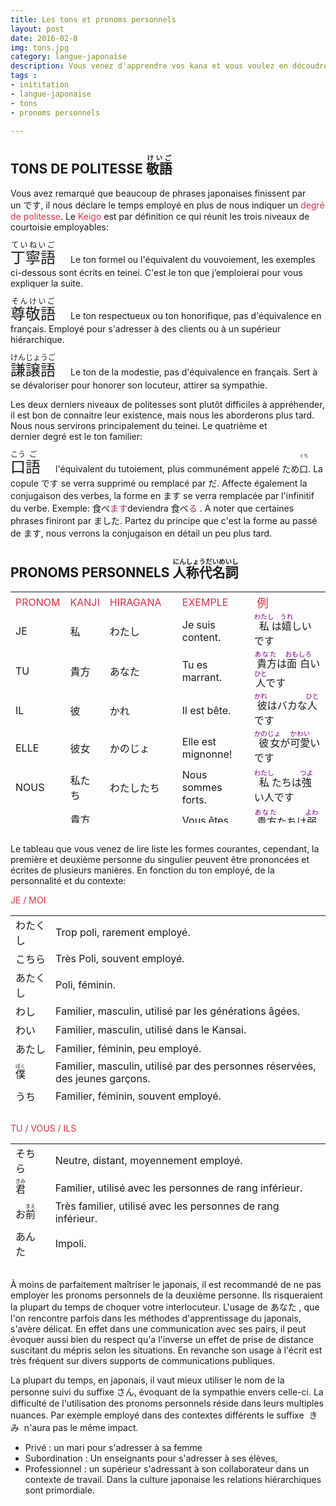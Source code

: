 ```yaml
---
title: Les tons et pronoms personnels
layout: post
date: 2016-02-8
img: tons.jpg
category: langue-japonaise
description: Vous venez d'apprendre vos kana et vous voulez en découdre.
tags :
- inititation
- langue-japonaise
- tons
- pronoms personnels

---
```




## TONS DE POLITESSE <ruby><rb>敬語</rb><rt>けいご</rt></ruby>

<span>Vous avez remarqué que beaucoup de phrases japonaises finissent par un です, il nous déclare le temps employé en plus de nous indiquer un</span> <span style="color: #da314b;">degré de politesse</span><span>. Le</span> <span style="color: #da314b;">Keigo</span> <span>est par définition ce qui réunit les trois niveaux de courtoisie employables:</span>  

<span style="font-size: 18pt;"><ruby><rb>丁寧語</rb><rt>ていねいご</rt></ruby>　</span><span>Le ton formel ou l'équivalent du vouvoiement, les exemples ci-dessous sont écrits en teinei. C'est le ton que j’emploierai pour vous expliquer la suite.</span>  

<span style="font-size: 18pt;"><ruby><rb>尊敬語</rb><rt>そんけいご</rt></ruby>　</span><span>Le ton respectueux ou ton honorifique, pas d'équivalence en français. Employé pour s'adresser à des clients ou à un supérieur hiérarchique.</span>  

<span style="font-size: 18pt;"><ruby><rb>謙譲語</rb><rt>けんじょうご</rt></ruby>　</span><span>Le ton de la modestie, pas d'équivalence en français. Sert à se dévaloriser pour honorer son locuteur, attirer sa sympathie.</span>  

<span>Les deux derniers niveaux de politesses sont plutôt difficiles à appréhender, il est bon de connaitre leur existence, mais nous les aborderons plus tard. Nous nous servirons principalement du teinei. Le quatrième et dernier degré est le ton familier:</span>  

<span style="font-size: 18pt;"><ruby><rb><ruby><rb>口</rb><rt>こう</rt></ruby><ruby><rb>語</rb><rt>ご</rt></ruby>　</rb></ruby></span><span>l'équivalent du tutoiement, plus communément appelé ため</span><ruby><rb>口</rb><rt>ぐち</rt></ruby><span>. La copule です se verra supprimé ou remplacé par だ.</span> <span>Affecte également la conjugaison des verbes, la forme en ます se verra remplacée par l'infinitif du verbe. Exemple: 食べ</span><span style="color: #993366;">ます</span><span>deviendra 食べ</span><span style="color: #993366;">る</span><span> .</span> <span></span><span>A noter que certaines phrases finiront par ました. Partez du principe que c'est la forme au passé de ます, nous verrons la conjugaison en détail un peu plus tard.  


## PRONOMS PERSONNELS <ruby><rb>人称代名詞</rb><rt>にんしょうだいめいし</rt></ruby>

<div class="tablo">
<table border="0" width="686" cellspacing="0" cellpadding="1" style="height: 370px;">

<tbody>

<tr align="center">

<td width="10%" style="text-align: left;"><span style="color: #da314b;">PRONOM</span></td>

<td width="10%" style="text-align: left;"><span style="color: #da314b;">KANJI</span></td>

<td width="25%" style="text-align: left;"><span style="color: #da314b;">HIRAGANA</span></td>

<td width="25%" style="text-align: left;"><span style="color: #da314b;">EXEMPLE</span></td>

<td width="50%" style="text-align: left;"><span style="color: #da314b;"> <span style="font-size: 14pt;">例</span></span></td>

</tr>

<tr align="center">

<td width="10%" style="text-align: left;">JE</td>

<td width="10%" style="text-align: left;">私</td>

<td width="25%" style="text-align: left;">わたし</td>

<td width="25%" style="text-align: left;">Je suis content.</td>

<td width="50%" style="text-align: left;"><ruby><rb>私</rb><rt><span style="color: #800080; font-size: 8pt;">わたし</span></rt></ruby>は<ruby><rb>嬉</rb><rt><span style="color: #800080; font-size: 8pt;">うれ</span></rt></ruby>しいです</td>

</tr>

<tr align="center">

<td style="text-align: left;">TU</td>

<td style="text-align: left;">貴方</td>

<td style="text-align: left;">あなた</td>

<td style="text-align: left;">Tu es marrant.</td>

<td style="text-align: left;"><ruby><rb> 貴方</rb><rt><span style="color: #800080; font-size: 8pt;">あなた</span></rt></ruby>は<ruby><rb>面白</rb><rt><span style="color: #800080; font-size: 8pt;">おもしろ</span></rt></ruby>い<ruby><rb>人</rb><rt><span style="color: #800080; font-size: 8pt;">ひと</span></rt></ruby>です</td>

</tr>

<tr align="center">

<td style="text-align: left;">IL</td>

<td style="text-align: left;">彼</td>

<td style="text-align: left;">かれ</td>

<td style="text-align: left;">Il est bête.</td>

<td style="text-align: left;"><ruby><rb> 彼</rb><rt><span style="color: #800080; font-size: 8pt;">かれ</span></rt></ruby>はバカな<ruby><rb>人</rb><rt><span style="color: #800080; font-size: 8pt;">ひと</span></rt></ruby>です</td>

</tr>

<tr align="center">

<td style="text-align: left;">ELLE</td>

<td style="text-align: left;">彼女</td>

<td style="text-align: left;">かのじょ</td>

<td style="text-align: left;">Elle est mignonne!</td>

<td style="text-align: left;"><ruby><rb> 彼女</rb><rt><span style="color: #800080; font-size: 8pt;">かのじょ</span></rt></ruby>が<ruby><rb>可愛</rb><rt><span style="color: #800080; font-size: 8pt;">かわい</span></rt></ruby>いです</td>

</tr>

<tr align="center">

<td style="text-align: left;">NOUS</td>

<td style="text-align: left;">私たち</td>

<td style="text-align: left;">わたしたち</td>

<td style="text-align: left;">Nous sommes forts.</td>

<td style="text-align: left;"><ruby><rb>私</rb><rt><span style="color: #800080; font-size: 8pt;">わたし</span></rt></ruby>たちは<ruby><rb>強</rb><rt><span style="color: #800080; font-size: 8pt;">つよ</span></rt></ruby>い人です</td>

</tr>

<tr align="center">

<td style="text-align: left;">VOUS</td>

<td style="text-align: left;">貴方たち</td>

<td style="text-align: left;">あなたたち</td>

<td style="text-align: left;">Vous êtes faibles.</td>

<td style="text-align: left;"><ruby><rb> 貴方</rb><rt><span style="color: #800080; font-size: 8pt;">あなた</span></rt></ruby>たちは<ruby><rb>弱</rb><rt><span style="color: #800080; font-size: 8pt;">よわ</span></rt></ruby>い人です</td>

</tr>

<tr align="center">

<td style="text-align: left;">ILS</td>

<td style="text-align: left;">彼ら</td>

<td style="text-align: left;">かれら</td>

<td style="text-align: left;">Ils ne sont pas malins.</td>

<td style="text-align: left;"><ruby><rb> 彼</rb><rt><span style="color: #800080; font-size: 8pt;">かれ</span></rt></ruby>らは<ruby><rb>賢</rb><rt><span style="color: #800080; font-size: 8pt;">かしこ</span></rt></ruby>くないです</td>

</tr>

<tr align="center">

<td style="text-align: left;">ELLES</td>

<td style="text-align: left;">彼女たち</td>

<td style="text-align: left;">かのじょたち</td>

<td style="text-align: left;">Elles sont nées.</td>

<td style="text-align: left;"><ruby><rb> 彼女</rb><rt><span style="color: #800080; font-size: 8pt;">かのじょ</span></rt></ruby>たちが<ruby><rb>生</rb><rt><span style="color: #800080; font-size: 8pt;">う</span></rt></ruby>まれました</td>

</tr>

</tbody>

</table>
</div>
<br>
<span>Le tableau que vous venez de lire liste les formes courantes, cependant, la première et deuxième personne du singulier peuvent être prononcées et écrites de plusieurs manières. En fonction du ton employé, de la personnalité et du contexte:</span>  

<span style="color: #da314b;">JE / MOI</span><span></span>

<table width="611" style="height: 299px;">

<tbody>

<tr>

<td>わたくし</td>

<td>Trop poli, rarement employé.</td>

</tr>

<tr>

<td>こちら</td>

<td>Très Poli, souvent employé.</td>

</tr>

<tr>

<td>あたくし</td>

<td>Poli, féminin.</td>

</tr>

<tr>

<td>わし</td>

<td>Familier, masculin, utilisé par les générations âgées.</td>

</tr>

<tr>

<td>わい</td>

<td>Familier, masculin, utilisé dans le Kansai.</td>

</tr>

<tr>

<td>あたし</td>

<td>Familier, féminin, peu employé.</td>

</tr>

<tr>

<td><ruby><rb>僕</rb><rt>ぼく</rt></ruby></td>

<td>Familier, masculin, utilisé par des personnes réservées, des jeunes garçons.</td>

</tr>

<tr>

<td>うち</td>

<td>Familier, féminin, souvent employé.</td>

</tr>

<tr>

<td><ruby><rb>俺</rb><rt>おれ</rt></ruby></td>

<td>Familier, peut être interprété pour de l'arrogance.</td>

</tr>

</tbody>

</table>
<br>
<span style="color: #da314b;">TU / VOUS / ILS</span><span></span>

<table width="598" style="height: 184px;">

<tbody>

<tr>

<td>そちら</td>

<td>Neutre, distant, moyennement employé.</td>

</tr>

<tr>

<td><ruby><rb>君</rb><rt>きみ</rt></ruby></td>

<td>Familier, utilisé avec les personnes de rang inférieur.</td>

</tr>

<tr>

<td>お<ruby><rb>前</rb><rt>まえ</rt></ruby></td>

<td>Très familier, utilisé avec les personnes de rang inférieur.</td>

</tr>

<tr>

<td>あんた</td>

<td>Impoli.</td>

</tr>

<tr>

<td>てめぇ</td>

<td>Grossier.</td>

</tr>

<tr>

<td>おのれ</td>

<td>Injurieux, peu prendre le sens de l'égo, du "moi".</td>

</tr>

<tr>

<td><ruby><rb>貴様</rb><rt>きさま</rt></ruby></td>

<td>Injurieux.</td>

</tr>

</tbody>

</table>
<br>
À moins de parfaitement maîtriser le japonais, il est recommandé de ne pas employer les pronoms personnels de la deuxième personne. Ils risqueraient la plupart du temps de choquer votre interlocuteur. L'usage de あなた , que l'on rencontre parfois dans les méthodes d'apprentissage du japonais, s'avère délicat. En effet dans une communication avec ses pairs, il peut évoquer aussi bien du respect qu'a l'inverse un effet de prise de distance suscitant du mépris selon les situations. En revanche son usage à l'écrit est très fréquent sur divers supports de communications publiques.  

La plupart du temps, en japonais, il vaut mieux utiliser le nom de la personne suivi du suffixe さん, évoquant de la sympathie envers celle-ci. La difficulté de l'utilisation des pronoms personnels réside dans leurs multiples nuances. Par exemple employé dans des contextes différents le suffixe  きみ  n'aura pas le même impact.   
* Privé : un mari pour s'adresser à sa femme  
* Subordination : Un enseignants pour s'adresser à ses élèves,  
* Professionnel : un supérieur s'adressant à son collaborateur dans un contexte de travail. Dans la culture japonaise les relations hiérarchiques sont primordiale.